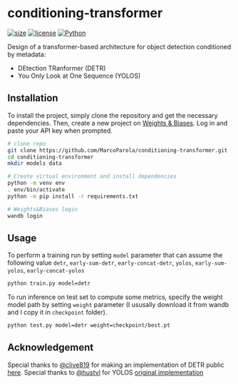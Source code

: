# conditioning-transformer

[![size](https://img.shields.io/github/languages/code-size/MarcoParola/conditioning-transformer?style=plastic)]()
[![license](https://img.shields.io/static/v1?label=OS&message=Linux&color=green&style=plastic)]()
[![Python](https://img.shields.io/static/v1?label=Python&message=3.10&color=blue&style=plastic)]()


Design of a transformer-based architecture for object detection conditioned by metadata:
- DEtection TRanformer (DETR)
- You Only Look at One Sequence (YOLOS)


## **Installation**

To install the project, simply clone the repository and get the necessary dependencies. Then, create a new project on [Weights & Biases](https://wandb.ai/site). Log in and paste your API key when prompted.
```sh
# clone repo
git clone https://github.com/MarcoParola/conditioning-transformer.git
cd conditioning-transformer
mkdir models data

# Create virtual environment and install dependencies 
python -m venv env
. env/bin/activate
python -m pip install -r requirements.txt 

# Weights&Biases login 
wandb login 
```

## **Usage**

To perform a training run by setting `model` parameter that can assume the following value `detr`, `early-sum-detr`, `early-concat-detr`, `yolos`, `early-sum-yolos`, `early-concat-yolos`
```sh
python train.py model=detr
```

To run inference on test set to compute some metrics, specify the weight model path by setting `weight` parameter (I ususally download it from wandb and I copy it in `checkpoint` folder).
```sh
python test.py model=detr weight=checkpoint/best.pt
```

## Acknowledgement
Special thanks to [@clive819](https://github.com/clive819) for making an implementation of DETR public [here](https://github.com/clive819/Modified-DETR). Special thanks to [@hustvl](https://github.com/hustvl) for YOLOS [original implementation](https://github.com/hustvl/YOLOS)
